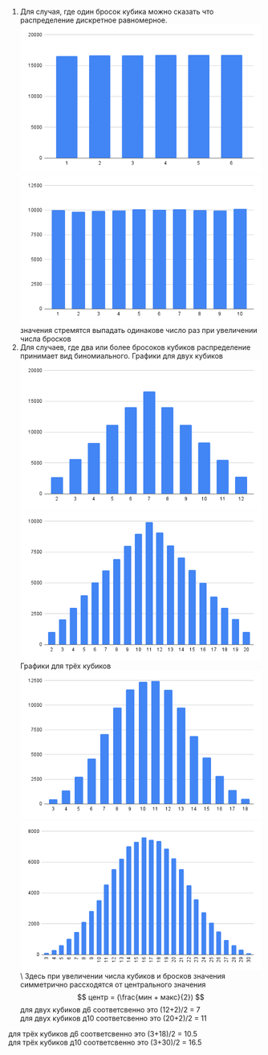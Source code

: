1) Для случая, где один бросок кубика можно сказать что распределение дискретное равномерное. ![1D6](chart1D6.png) ![1D10](chart1D10.png)
 значения стремятся выпадать одинакове число раз при увеличении числа бросков
2) Для случаев, где два или более бросоков кубиков распределение принимает вид биномиального. Графики для двух кубиков ![2D6](chart2D6.png) ![2D10](chart2D10.png) 
Графики для трёх кубиков ![3D6](chart3D6.png) ![3D10](chart3D10.png)\ Здесь при увеличении числа кубиков и бросков значения симметрично рассходятся от центрального значения 
$$
центр = (\frac{мин + макс}{2})
$$
для двух кубиков д6 соответсвенно это (12+2)/2 = 7\
для двух кубиков д10 соответсвенно это (20+2)/2 = 11

для трёх кубиков д6 соответсвенно это (3+18)/2 = 10.5\
для трёх кубиков д10 соответсвенно это (3+30)/2 = 16.5
